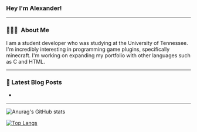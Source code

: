 ### Hey I'm Alexander!

<!--
**Alexsandwich/Alexsandwich** is a ✨ _special_ ✨ repository because its `README.md` (this file) appears on your GitHub profile.

Here are some ideas to get you started:

- 🔭 I’m currently working on ...
- 🌱 I’m currently learning ...
- 👯 I’m looking to collaborate on ...
- 🤔 I’m looking for help with ...
- 💬 Ask me about ...
- 📫 How to reach me: ...
- 😄 Pronouns: ...
- ⚡ Fun fact: ...
-->

---

<h3> 👨🏻‍💻 &nbsp;About Me </h3>

<p>I am a student developer who was studying at the University of Tennessee. I'm incredibly interesting in programming game plugins, specifically minecraft. I'm working on expanding my portfolio with other languages such as C and HTML.</p>

---

### 📕 Latest Blog Posts
- []()

---

![Anurag's GitHub stats](https://github-readme-stats.vercel.app/api?username=alexsandwich&show_icons=true&theme=dracula)

[![Top Langs](https://github-readme-stats.vercel.app/api/top-langs/?username=alexsandwich&layout=compact&theme=dracula)](https://github.com/anuraghazra/github-readme-stats)
